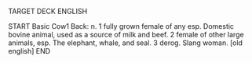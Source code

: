 TARGET DECK
ENGLISH

START
Basic
Cow1
Back: n. 1 fully grown female of any esp. Domestic bovine animal, used as a source of milk and beef. 2 female of other large animals, esp. The elephant, whale, and seal. 3 derog. Slang woman. [old english]
END
